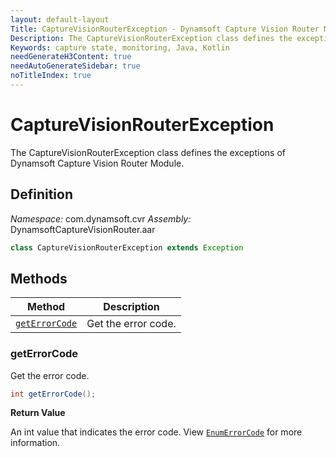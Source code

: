 ```yaml
---
layout: default-layout
Title: CaptureVisionRouterException - Dynamsoft Capture Vision Router Module Android Edition API Reference
Description: The CaptureVisionRouterException class defines the exceptions of Dynamsoft Capture Vision Router Module.
Keywords: capture state, monitoring, Java, Kotlin
needGenerateH3Content: true
needAutoGenerateSidebar: true
noTitleIndex: true
---
```


# CaptureVisionRouterException

The CaptureVisionRouterException class defines the exceptions of Dynamsoft Capture Vision Router Module.

## Definition

*Namespace:* com.dynamsoft.cvr
*Assembly:* DynamsoftCaptureVisionRouter.aar

```java
class CaptureVisionRouterException extends Exception
```

## Methods

| Method | Description |
|------- |-------------|
| [`getErrorCode`](#geterrorcode) | Get the error code. |

### getErrorCode

Get the error code.

```java
int getErrorCode();
```

**Return Value**

An int value that indicates the error code. View [`EnumErrorCode`]({site.enums}core/error-code.html) for more information.
